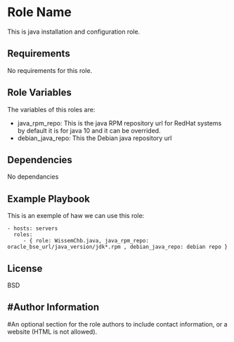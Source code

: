 Role Name
=========

This is java installation and configuration role.

Requirements
------------
No requirements for this role.

Role Variables
--------------

The variables of this roles are: 
  - java_rpm_repo: This is the java RPM repository url  for RedHat systems by default it is for java 10 and  it can be overrided.
  - debian_java_repo: This the Debian java repository url

Dependencies
------------
 No dependancies

Example Playbook
----------------
This is an exemple of haw we can use this role:


    - hosts: servers
      roles:
         - { role: WissemChb.java, java_rpm_repo: oracle_bse_url/java_version/jdk*.rpm , debian_java_repo: debian repo }

License
-------

BSD

#Author Information
------------------

#An optional section for the role authors to include contact information, or a website (HTML is not allowed).
